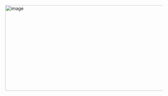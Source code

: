 <img width="709" height="274" alt="image" src="https://github.com/user-attachments/assets/a363feb6-2853-442a-9c27-61ffc4e21f2f" />
